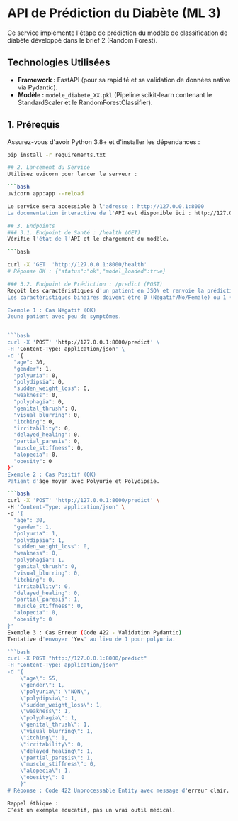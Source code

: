 # API de Prédiction du Diabète (ML 3)

Ce service implémente l'étape de prédiction du modèle de classification de diabète développé dans le brief 2 (Random Forest).

## Technologies Utilisées
- **Framework :** FastAPI (pour sa rapidité et sa validation de données native via Pydantic).
- **Modèle :** `modele_diabete_XX.pkl` (Pipeline scikit-learn contenant le StandardScaler et le RandomForestClassifier).

## 1. Prérequis

Assurez-vous d'avoir Python 3.8+ et d'installer les dépendances :

```bash
pip install -r requirements.txt

## 2. Lancement du Service
Utilisez uvicorn pour lancer le serveur :

```bash
uvicorn app:app --reload

Le service sera accessible à l'adresse : http://127.0.0.1:8000
La documentation interactive de l'API est disponible ici : http://127.0.0.1:8000/docs

## 3. Endpoints
### 3.1. Endpoint de Santé : /health (GET)
Vérifie l'état de l'API et le chargement du modèle.

```bash

curl -X 'GET' 'http://127.0.0.1:8000/health'
# Réponse OK : {"status":"ok","model_loaded":true}

### 3.2. Endpoint de Prédiction : /predict (POST)
Reçoit les caractéristiques d'un patient en JSON et renvoie la prédiction.
Les caractéristiques binaires doivent être 0 (Négatif/No/Female) ou 1 (Positif/Yes/Male).

Exemple 1 : Cas Négatif (OK)
Jeune patient avec peu de symptômes.


```bash
curl -X 'POST' 'http://127.0.0.1:8000/predict' \
-H 'Content-Type: application/json' \
-d '{
  "age": 30,
  "gender": 1,
  "polyuria": 0,
  "polydipsia": 0,
  "sudden_weight_loss": 0,
  "weakness": 0,
  "polyphagia": 0,
  "genital_thrush": 0,
  "visual_blurring": 0,
  "itching": 0,
  "irritability": 0,
  "delayed_healing": 0,
  "partial_paresis": 0,
  "muscle_stiffness": 0,
  "alopecia": 0,
  "obesity": 0
}'
Exemple 2 : Cas Positif (OK)
Patient d'âge moyen avec Polyurie et Polydipsie.

```bash
curl -X 'POST' 'http://127.0.0.1:8000/predict' \
-H 'Content-Type: application/json' \
-d '{
  "age": 30,
  "gender": 1,
  "polyuria": 1,
  "polydipsia": 1,
  "sudden_weight_loss": 0,
  "weakness": 0,
  "polyphagia": 1,
  "genital_thrush": 0,
  "visual_blurring": 0,
  "itching": 0,
  "irritability": 0,
  "delayed_healing": 0,
  "partial_paresis": 1,
  "muscle_stiffness": 0,
  "alopecia": 0,
  "obesity": 0
}'
Exemple 3 : Cas Erreur (Code 422 - Validation Pydantic)
Tentative d'envoyer 'Yes' au lieu de 1 pour polyuria.

```bash
curl -X POST "http://127.0.0.1:8000/predict" 
-H "Content-Type: application/json" 
-d "{
    \"age\": 55, 
    \"gender\": 1, 
    \"polyuria\": \"NON\", 
    \"polydipsia\": 1, 
    \"sudden_weight_loss\": 1, 
    \"weakness\": 1, 
    \"polyphagia\": 1, 
    \"genital_thrush\": 1, 
    \"visual_blurring\": 1, 
    \"itching\": 1, 
    \"irritability\": 0, 
    \"delayed_healing\": 1, 
    \"partial_paresis\": 1, 
    \"muscle_stiffness\": 0, 
    \"alopecia\": 1, 
    \"obesity\": 0
    }"
# Réponse : Code 422 Unprocessable Entity avec message d'erreur clair.

Rappel éthique :
C’est un exemple éducatif, pas un vrai outil médical.